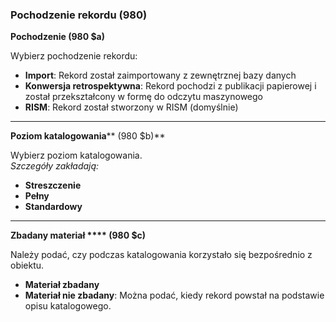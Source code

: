 ### Pochodzenie rekordu (980)

**Pochodzenie (980 $a)**

Wybierz pochodzenie rekordu: 

- **Import**: Rekord został zaimportowany z zewnętrznej bazy danych
- **Konwersja retrospektywna**: Rekord pochodzi z publikacji papierowej i został przekształcony w formę do odczytu maszynowego
- **RISM**:  Rekord został stworzony w RISM (domyślnie) 

** **

**Poziom katalogowania****  (980 $b)**

Wybierz poziom katalogowania.  
_Szczegóły zakładają:_

- **Streszczenie**
- **Pełny**
- **Standardowy**

** **

**Zbadany materiał **** (980 $c)**

Należy podać, czy podczas katalogowania korzystało się bezpośrednio z obiektu. 

- **Materiał zbadany**
- **Materiał nie zbadany**: Można podać, kiedy rekord powstał na podstawie opisu katalogowego.